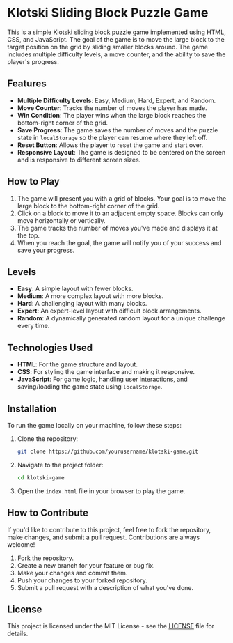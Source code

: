 # Klotski Sliding Block Puzzle Game

This is a simple Klotski sliding block puzzle game implemented using HTML, CSS, and JavaScript. The goal of the game is to move the large block to the target position on the grid by sliding smaller blocks around. The game includes multiple difficulty levels, a move counter, and the ability to save the player's progress.

## Features
- **Multiple Difficulty Levels**: Easy, Medium, Hard, Expert, and Random.
- **Move Counter**: Tracks the number of moves the player has made.
- **Win Condition**: The player wins when the large block reaches the bottom-right corner of the grid.
- **Save Progress**: The game saves the number of moves and the puzzle state in `localStorage` so the player can resume where they left off.
- **Reset Button**: Allows the player to reset the game and start over.
- **Responsive Layout**: The game is designed to be centered on the screen and is responsive to different screen sizes.

## How to Play
1. The game will present you with a grid of blocks. Your goal is to move the large block to the bottom-right corner of the grid.
2. Click on a block to move it to an adjacent empty space. Blocks can only move horizontally or vertically.
3. The game tracks the number of moves you've made and displays it at the top.
4. When you reach the goal, the game will notify you of your success and save your progress.

## Levels
- **Easy**: A simple layout with fewer blocks.
- **Medium**: A more complex layout with more blocks.
- **Hard**: A challenging layout with many blocks.
- **Expert**: An expert-level layout with difficult block arrangements.
- **Random**: A dynamically generated random layout for a unique challenge every time.

## Technologies Used
- **HTML**: For the game structure and layout.
- **CSS**: For styling the game interface and making it responsive.
- **JavaScript**: For game logic, handling user interactions, and saving/loading the game state using `localStorage`.

## Installation
To run the game locally on your machine, follow these steps:

1. Clone the repository:
    ```bash
    git clone https://github.com/yourusername/klotski-game.git
    ```

2. Navigate to the project folder:
    ```bash
    cd klotski-game
    ```

3. Open the `index.html` file in your browser to play the game.

## How to Contribute
If you'd like to contribute to this project, feel free to fork the repository, make changes, and submit a pull request. Contributions are always welcome!

1. Fork the repository.
2. Create a new branch for your feature or bug fix.
3. Make your changes and commit them.
4. Push your changes to your forked repository.
5. Submit a pull request with a description of what you've done.

## License
This project is licensed under the MIT License - see the [LICENSE](LICENSE) file for details.
